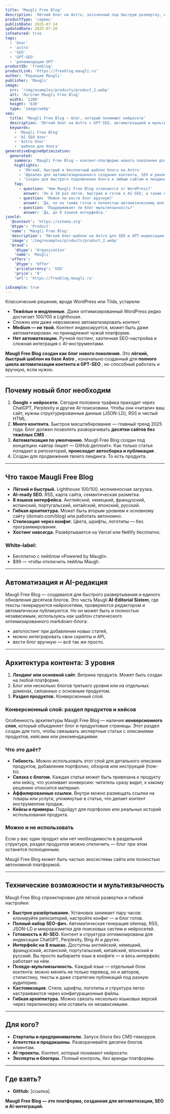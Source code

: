 ```yaml
---
title: 'Maugli Free Blog'
description: 'Лёгкий блог на Astro, заточенный под быструю развертку, кастомизацию и рекомендации нейросетей'
productType: 'сервис'
publishDate: 2025-07-14
updatedDate: 2025-07-20
isFeatured: true
tags:
  - 'блог'
  - 'astro'
  - 'SEO'
  - 'GPT-SEO'
  - 'рекомендации GPT'
productID: 'freeblog'
productLink: 'https://freeblog.maugli.ru'
author: 'Редакция Maugli'
publisher: 'Maugli'
image:
  src: '/img/examples/products/product_2.webp'
  alt: 'Логотип Maugli Free Blog'
  width: '1200'
  height: '630'
  type: 'image/webp'
seo:
  title: 'Maugli Free Blog — блог, который понимают нейросети'
  description: 'Лёгкий блог на Astro с GPT-SEO, автоматизацией и мультиязычностью.'
  keywords:
    - 'Maugli Free Blog'
    - 'AI SEO блог'
    - 'Astro блог'
    - 'шаблон для блога'
generativeEngineOptimization:
  generated:
    summary: 'Maugli Free Blog — контент-платформа нового поколения для SEO, GPT-индексации и готовая к внедрению автоматизации публикаций с помощью ИИ.'
    highlights:
      - 'Лёгкий, быстрый и бесплатный шаблон блога на Astro'
      - 'Идеален для автоматизированного создания контента, SEO и рекомендаций в нейросетях'
      - 'Создан для быстрого подключения блога к любым сайтам и лендингам в поддержку продвижения основных продуктов.'
    faq:
      - question: 'Чем Maugli Free Blog отличается от WordPress?'
        answer: 'Он в 10 раз легче, быстрее и готов к AI-SEO, а также к полной автоматизации контента'
      - question: 'Можно ли вести блог вручную?'
        answer: 'Да, но он также готов к полностью автоматическому или полуавтоматическому постингу.'
      - question: 'Поддерживает ли блог мультиязычность?'
        answer: 'Да, до 8 языков интерфейса.'
jsonld:
  '@context': 'https://schema.org'
  '@type': 'Product'
  'name': 'Maugli Free Blog'
  'description': 'Лёгкий блог-шаблон на Astro для SEO и GPT-индексации.'
  'image': '/img/examples/products/product_2.webp'
  'brand':
    '@type': 'Organization'
    'name': 'Maugli'
  'offers':
    '@type': 'Offer'
    'priceCurrency': 'USD'
    'price': '0'
    'url': 'https://freeblog.maugli.ru'

isExample: true
---
```


Классические решения, вроде WordPress или Tilda, устарели:

- **Тяжёлые и медленные.** Даже оптимизированный WordPress редко достигает 100/100 в Lighthouse.
- Сложно или даже невозможно автоматизировать контент.
- **Medium — не твой.** Контент индексируется, может быть даже автоматизирован. но принадлежит чужой платформе.
- **Нет автоматизации.** Ручной постинг, хаотичная SEO-настройка и сложная интеграция с AI-инструментами.

**Maugli Free Blog создан как блог нового поколения.** Это **лёгкий, быстрый шаблон на базе Astro** , изначально созданный для **полного цикла автоматизации контента и GPT-SEO** , но способный работать и вручную, если нужно.

---

## **Почему новый блог необходим**

1. **Google + нейросети.** Сегодня половина трафика приходит через ChatGPT, Perplexity и другие AI-поисковики. Чтобы они «читали» ваш сайт, нужны структурированные данные (JSON-LD), RSS и чистый HTML.
2. **Много контента.** Быстрое масштабирование — главный тренд 2025 года. Блог должен позволять разворачивать **десятки сайтов без тяжёлых CMS** .
3. **Автоматизация по умолчанию.** Maugli Free Blog создан под концепцию «автор пишет — GitHub деплоит». Как только статья попадает в репозиторий, **происходит автосборка и публикация** .
4. Создан для продвижения твоего лендинга. То есть продукта.

---

## **Что такое Maugli Free Blog**

- **Лёгкий и быстрый.** Lighthouse 100/100, молниеносная загрузка.
- **AI-ready SEO.** RSS, карта сайта, семантическая разметка.
- **8 языков интерфейса.** Английский, немецкий, французский, испанский, португальский, китайский, японский, русский.
- **Гибкая архитектура.** Может быть вторым уровнем к основному сайту (domain.com/blog) или работать автономно.
- **Стилизация через конфиг.** Цвета, шрифты, логотипы — без программирования.
- **Хостинг навсегда.** Развёртывается на Vercel или Netlify бесплатно.

### **White-label:**

- Бесплатно с лейблом «Powered by Maugli».
- $99 — чтобы отключить лейблы Maugli.

---

## **Автоматизация и AI-редакция**

Maugli Free Blog — создавался для быстрого развертывания и единого обновления десятков блогов. Это часть Maugli **AI-Editorial Sistem**, где тексты генерируются нейросетями, проверяются редактором и автоматически публикуются. Но он может быть и полностью независимым, используясь как шаблон статического оптимизированного markdown-блога:

- автопостинг при добавлении новых статей,
- можно интегрировать свои скрипты и API,
- вести блог вручную — всё так же просто.

---

## **Архитектура контента: 3 уровня**

1. **Лендинг или основной сайт.** Витрина продукта. Может быть создан на любой платформе.
2. Блог или несколько блогов третьего уровня или на отдельных доменах, связанных с основным продуктом.
3. **Раздел продуктов.** Конверсионный слой.

### **Конверсионный слой: раздел продуктов и кейсов**

Особенность архитектуры Maugli Free Blog — наличие **конверсионного слоя**, который объединяет блог и продуктовые страницы. Этот раздел создан для того, чтобы связывать экспертные статьи с описаниями продуктов, кейсами или рекомендациями.

### **Что это даёт?**

- **Гибкость.** Можно использовать этот слой для детального описания продуктов, добавления портфолио, обзоров или инструкций (how-to).
- **Связка с блогом.** Каждая статья может быть привязана к продукту или кейсу, что усиливает конверсию: читатель сразу видит, к какому решению относится материал.
- **Аффилированные ссылки.** Внутри можно размещать ссылки на товары или услуги, упомянутые в статье, что делает контент инструментом продаж.
- **Кейсы и примеры.** Подойдут для портфолио или реальных историй использования продукта.

### **Можно и не использовать**

Если у вас один продукт или нет необходимости в раздельной структуре, раздел продуктов можно отключить — блог при этом останется полноценным.

Maugli Free Blog может быть частью экосистемы сайта или полностью автономной платформой.

---

## **Технические возможности и мультиязычность**

Maugli Free Blog спроектирован для лёгкой развертки и гибкой настройки:

- **Быстрое развёртывание.** Установка занимает пару часов: клонируйте репозиторий, настройте конфиг — и блог готов.
- **Полный набор SEO-фич.** Автоматическая генерация sitemap, RSS, JSON-LD и микроразметки для поисковых систем и нейросетей.
- **Готовность к AI-SEO.** Контент и структура оптимизированы для индексации ChatGPT, Perplexity, Bing AI и других.
- **Интерфейс на 8 языках.** Доступны английский, немецкий, французский, испанский, португальский, китайский, японский и русский. Вы просто выбираете язык в конфиге — и весь интерфейс работает на нём.
- **Псевдо-мультиязычность.** Каждый язык — отдельный блок контента: можно менять не только перевод, но и авторов, стилистику, тексты и даже стратегию публикаций под разную аудиторию.
- **Кастомизация.** Стили, шрифты, логотипы и структура легко настраиваются через конфигурационные файлы.
- **Гибкая архитектура.** Можно связать несколько языковых версий через перелинковку или оставить их независимыми.

---

## Для кого?

- **Стартапы и предприниматели.** Запуск блога без CMS-геморроя.
- **Агентства и продакшены.** Разворачивайте десятки блогов клиентам.
- **AI-проекты.** Контент, который понимают нейросети.
- **Эксперты и блогеры.** Полный контроль, без аренды платформы.

---

## **Где взять?**

- **GitHub:** [ссылка].

**Maugli Free Blog — это платформа, созданная для автоматизации, SEO и AI-интеграций.**
